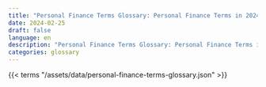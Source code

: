```yaml
---
title: "Personal Finance Terms Glossary: Personal Finance Terms in 2024"  
date: 2024-02-25
draft: false
language: en
description: "Personal Finance Terms Glossary: Personal Finance Terms in 2024 | Personal Finance Terms Glossary"
categories: glossary
---
```


{{< terms "/assets/data/personal-finance-terms-glossary.json" >}}